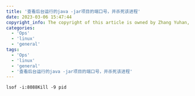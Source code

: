 ```yaml
---
title: '查看后台运行的java -jar项目的端口号，并杀死该进程'
date: 2023-03-06 15:47:44
copyright_info: The copyright of this article is owned by Zhang Yuhan, and it follows the CC BY-NC-SA 4.0 agreement. For reprinting, please attach the original source link and this statement
categories: 
  - 'Ops'
  - 'linux'
  - 'general'
tags: 
  - 'Ops'
  - 'linux'
  - 'general'
  - '查看后台运行的java -jar项目的端口号，并杀死该进程'
---
```

```shell
lsof -i:8088Kill -9 pid
```
